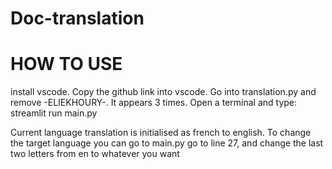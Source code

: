 # Doc-translation

# HOW TO USE
install vscode. Copy the github link into vscode. Go into translation.py and remove -ELIEKHOURY-. It appears 3 times. Open a terminal and type: streamlit run main.py


Current language translation is initialised as french to english. To change the target language you can go to main.py go to line 27, and change the last two letters from en to whatever you want
